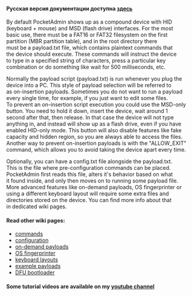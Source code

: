 #### Русская версия документации доступна [здесь](https://github.com/krakrukra/PocketAdmin/blob/master/extra/wiki/rus/home.md)  
  
By default PocketAdmin shows up as a compound device with HID  
(keyboard + mouse) and MSD (flash drive) interfaces. For the most  
basic use, there must be a FAT16 or FAT32 filesystem on the first  
partition (MBR partition table), and in the root directory there  
must be a payload.txt file, which contains plaintext commands that  
the device should execute. These commands will instruct the device  
to type in a specified string of characters, press a particular key  
combination or do something like wait for 500 milliseconds, etc.  
  
Normally the payload script (payload.txt) is run whenever you plug the  
device into a PC. This style of payload selection will be referred to  
as on-insertion payloads. Sometimes you do not want to run a payload  
every single time, for example, if you just want to edit some files.  
To prevent an on-insertion script execution you could use the MSD-only  
button. You need to hold it down, insert the device, wait around 1  
second after that, then release. In that case the device will not type  
anything in, and instead will show up as a flash drive, even if you have  
enabled HID-only mode. This button will also disable features like fake  
capacity and hidden region, so you are always able to access the files.  
Another way to prevent on-insertion payloads is with the "ALLOW_EXIT"  
command, which allows you to avoid taking the device apart every time.  
  
Optionally, you can have a config.txt file alongside the payload.txt.  
This is the file where pre-configuration commands can be placed.  
PocketAdmin first reads this file, alters it's behavior based on what  
it found inside, and only then moves on to running some payload file.  
More advanced features like on-demand payloads, OS fingerprinter or  
using a different keyboard layout will require some extra files and  
directories stored on the device. You can find more info about that  
in dedicated wiki pages.  
  
#### Read other wiki pages:  
* [commands](https://github.com/krakrukra/PocketAdmin/wiki/eng/commands)  
* [configuration](https://github.com/krakrukra/PocketAdmin/wiki/eng/configuration)  
* [on-demand payloads](https://github.com/krakrukra/PocketAdmin/wiki/eng/ondemand)  
* [OS fingerprinter](https://github.com/krakrukra/PocketAdmin/wiki/eng/fingerprinter)  
* [keyboard layouts](https://github.com/krakrukra/PocketAdmin/wiki/eng/layouts)  
* [example payloads](https://github.com/krakrukra/PocketAdmin/wiki/eng/examples)  
* [DFU bootloader](https://github.com/krakrukra/PocketAdmin/wiki/eng/bootloader)  
  
#### Some tutorial videos are available on my [youtube channel](https://www.youtube.com/channel/UC8HZCV1vNmZvp7ci1vNmj7g)  
  